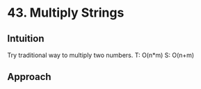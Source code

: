 # 43. Multiply Strings

## Intuition
Try traditional way to multiply two numbers.
T: O(n*m)
S: O(n+m)

## Approach